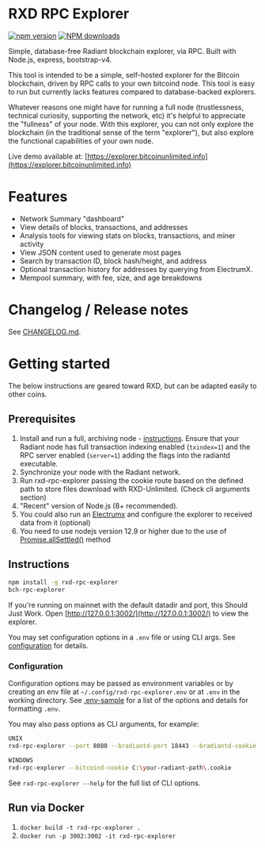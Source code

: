 # RXD RPC Explorer

[![npm version][npm-ver-img]][npm-ver-url] [![NPM downloads][npm-dl-img]][npm-dl-url]


Simple, database-free Radiant blockchain explorer, via RPC. Built with Node.js, express, bootstrap-v4.

This tool is intended to be a simple, self-hosted explorer for the Bitcoin blockchain, driven by RPC calls to your own bitcoind node. This tool is easy to run but currently lacks features compared to database-backed explorers.

Whatever reasons one might have for running a full node (trustlessness, technical curiosity, supporting the network, etc) it's helpful to appreciate the "fullness" of your node. With this explorer, you can not only explore the blockchain (in the traditional sense of the term "explorer"), but also explore the functional capabilities of your own node.

Live demo available at: [https://explorer.bitcoinunlimited.info](https://explorer.bitcoinunlimited.info)

# Features

* Network Summary "dashboard"
* View details of blocks, transactions, and addresses
* Analysis tools for viewing stats on blocks, transactions, and miner activity
* View JSON content used to generate most pages
* Search by transaction ID, block hash/height, and address
* Optional transaction history for addresses by querying from ElectrumX.
* Mempool summary, with fee, size, and age breakdowns

# Changelog / Release notes

See [CHANGELOG.md](/CHANGELOG.md).

# Getting started

The below instructions are geared toward RXD, but can be adapted easily to other coins.

## Prerequisites

1. Install and run a full, archiving node - [instructions](https://github.com/RadiantBlockchain/radiant-node). Ensure that your Radiant node has full transaction indexing enabled (`txindex=1`) and the RPC server enabled (`server=1`) adding the flags into the radiantd executable.
2. Synchronize your node with the Radiant network.
3. Run rxd-rpc-explorer passing the cookie route based on the defined path to store files download with RXD-Unlimited. (Check cli arguments section)
4. "Recent" version of Node.js (8+ recommended).
5. You could also run an [Electrumx](https://github.com/RadiantBlockchain-Community/electrumx) and configure the explorer to received data from it (optional)
6. You need to use nodejs version 12.9 or higher due to the use of [Promise.allSettled()](https://developer.mozilla.org/en-US/docs/Web/JavaScript/Reference/Global_Objects/Promise/allSettled) method

## Instructions

```bash
npm install -g rxd-rpc-explorer
bch-rpc-explorer
```

If you're running on mainnet with the default datadir and port, this Should Just Work.
Open [http://127.0.0.1:3002/](http://127.0.0.1:3002/) to view the explorer.

You may set configuration options in a `.env` file or using CLI args.
See [configuration](#configuration) for details.

### Configuration

Configuration options may be passed as environment variables
or by creating an env file at `~/.config/rxd-rpc-explorer.env`
or at `.env` in the working directory.
See [.env-sample](.env-sample) for a list of the options and details for formatting `.env`.

You may also pass options as CLI arguments, for example:

```bash
UNIX
rxd-rpc-explorer --port 8080 --bradiantd-port 18443 --bradiantd-cookie ~/.radiant/regtest/.cookie

WINDOWS
rxd-rpc-explorer --bitcoind-cookie C:\your-radiant-path\.cookie
```

See `rxd-rpc-explorer --help` for the full list of CLI options.

## Run via Docker

1. `docker build -t rxd-rpc-explorer .`
2. `docker run -p 3002:3002 -it rxd-rpc-explorer`

[npm-ver-img]: https://img.shields.io/npm/v/bch-rpc-explorer.svg?style=flat
[npm-ver-url]: https://www.npmjs.com/package/bch-rpc-explorer
[npm-dl-img]: http://img.shields.io/npm/dm/bch-rpc-explorer.svg?style=flat
[npm-dl-url]: https://npmcharts.com/compare/bch-rpc-explorer?minimal=true


